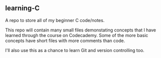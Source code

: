 ## learning-C
A repo to store all of my beginner C code/notes.

This repo will contain many small files demonstating concepts that I have learned through the course on Codecademy. Some of the more basic concepts have short files with more comments than code.  

I'll also use this as a chance to learn Git and version controlling too.
